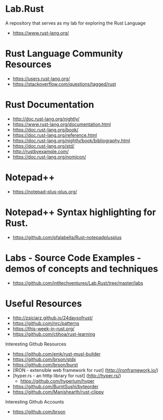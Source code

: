 # Lab.Rust
A repository that serves as my lab for exploring the Rust Language
* https://www.rust-lang.org/

# Rust Language Community Resources
* https://users.rust-lang.org/
* https://stackoverflow.com/questions/tagged/rust

# Rust Documentation
* http://doc.rust-lang.org/nightly/
* https://www.rust-lang.org/documentation.html
* https://doc.rust-lang.org/book/
* https://doc.rust-lang.org/reference.html
* https://doc.rust-lang.org/nightly/book/bibliography.html
* https://doc.rust-lang.org/std/
* http://rustbyexample.com/ 
* https://doc.rust-lang.org/nomicon/ 

# Notepad++ 
* https://notepad-plus-plus.org/

# Notepad++ Syntax highlighting for Rust.
* https://github.com/pfalabella/Rust-notepadplusplus

# Labs - Source Code Examples - demos of concepts and techniques
* https://github.com/intltechventures/Lab.Rust/tree/master/labs


# Useful Resources
* http://zsiciarz.github.io/24daysofrust/
* https://github.com/nrc/patterns
* https://this-week-in-rust.org/
* https://github.com/ctjhoa/rust-learning


Interesting Github Resources
* https://github.com/emk/rust-musl-builder  
* https://github.com/brson/stdx
* https://github.com/brson/burst
* [IRON - extensible web framework for rust] (http://ironframework.io/)
* [hyper.rs - an htttp library for rust] (http://hyper.rs/)
	* https://github.com/hyperium/hyper
* https://github.com/BurntSushi/byteorder
* https://github.com/Manishearth/rust-clippy

Interesting Github Accounts
* https://github.com/brson
